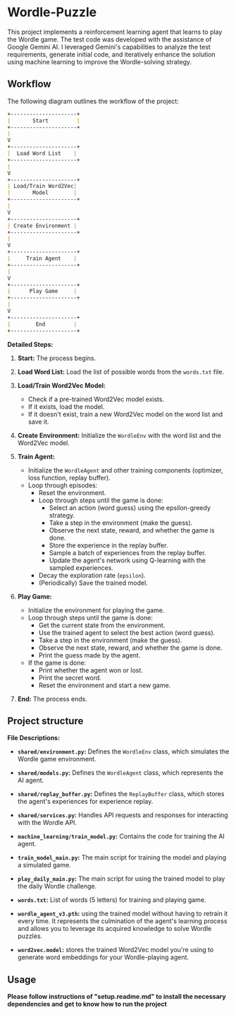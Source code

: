 # Wordle-Puzzle 

This project implements a reinforcement learning agent that learns to play the Wordle game. The test code was developed with the assistance of Google Gemini AI. I leveraged Gemini's capabilities to analyze the test requirements, generate initial code, and iteratively enhance the solution using machine learning to improve the Wordle-solving strategy. 

## Workflow

The following diagram outlines the workflow of the project:
```markdown
+---------------------+
|       Start         |
+---------------------+
|
V
+---------------------+
|  Load Word List    |
+---------------------+
|
V
+---------------------+
| Load/Train Word2Vec|
|       Model        |
+---------------------+
|
V
+---------------------+
| Create Environment |
+---------------------+
|
V
+---------------------+
|     Train Agent    |
+---------------------+
|
V
+---------------------+
|      Play Game     |
+---------------------+
|
V
+---------------------+
|        End         |
+---------------------+
```

**Detailed Steps:**

1. **Start:** The process begins.

2. **Load Word List:** Load the list of possible words from the `words.txt` file.

3. **Load/Train Word2Vec Model:**
    * Check if a pre-trained Word2Vec model exists.
    * If it exists, load the model.
    * If it doesn't exist, train a new Word2Vec model on the word list and save it.

4. **Create Environment:** Initialize the `WordleEnv` with the word list and the Word2Vec model.

5. **Train Agent:**
    * Initialize the `WordleAgent` and other training components (optimizer, loss function, replay buffer).
    * Loop through episodes:
        * Reset the environment.
        * Loop through steps until the game is done:
            * Select an action (word guess) using the epsilon-greedy strategy.
            * Take a step in the environment (make the guess).
            * Observe the next state, reward, and whether the game is done.
            * Store the experience in the replay buffer.
            * Sample a batch of experiences from the replay buffer.
            * Update the agent's network using Q-learning with the sampled experiences.
        * Decay the exploration rate (`epsilon`).
        * (Periodically) Save the trained model.

6. **Play Game:**
    * Initialize the environment for playing the game.
    * Loop through steps until the game is done:
        * Get the current state from the environment.
        * Use the trained agent to select the best action (word guess).
        * Take a step in the environment (make the guess).
        * Observe the next state, reward, and whether the game is done.
        * Print the guess made by the agent.
    * If the game is done:
        * Print whether the agent won or lost.
        * Print the secret word.
        * Reset the environment and start a new game.

7. **End:** The process ends.

## Project structure
**File Descriptions:**

* **`shared/environment.py`:** Defines the `WordleEnv` class, which simulates the Wordle game environment.
* **`shared/models.py`:** Defines the `WordleAgent` class, which represents the AI agent.
* **`shared/replay_buffer.py`:** Defines the `ReplayBuffer` class, which stores the agent's experiences for experience replay.
* **`shared/services.py`:** Handles API requests and responses for interacting with the Wordle API.
  
* **`machine_learning/train_model.py`:** Contains the code for training the AI agent.
* **`train_model_main.py`:** The main script for training the model and playing a simulated game.
  
* **`play_daily_main.py`:** The main script for using the trained model to play the daily Wordle challenge.
  
* **`words.txt`:** List of words (5 letters) for training and playing game.
  
* **`wordle_agent_v3.pth`:** using the trained model without having to retrain it every time. It represents the culmination of the agent's learning process and allows you to leverage its acquired knowledge to solve Wordle puzzles.
  
* **`word2vec.model`:** stores the trained Word2Vec model you're using to generate word embeddings for your Wordle-playing agent.


## Usage

**Please follow instructions of "setup.readme.md" to install the necessary dependencies and get to know how to run the project**

